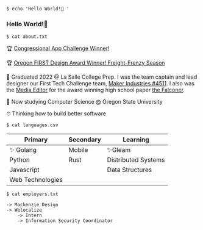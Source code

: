 `$ echo 'Hello World!👋 '`
### Hello World!👋

<!--
**lwerner-lshigh/lwerner-lshigh** is a ✨ _special_ ✨ repository because its `README.md` (this file) appears on your GitHub profile.

Here are some ideas to get you started:

- 🔭 I’m currently working on ...
- 🌱 I’m currently learning ...
- 👯 I’m looking to collaborate on ...
- 🤔 I’m looking for help with ...
- 💬 Ask me about ...
- 📫 How to reach me: ...
- 😄 Pronouns: ...
- ⚡ Fun fact: ...
-->

`$ cat about.txt`


🏆 [Congressional App Challenge Winner!](https://www.congressionalappchallenge.us/21-OR05/)

🏆 [Oregon FIRST Design Award Winner! Freight-Frenzy Season](https://ftc-events.firstinspires.org/team/4511)


🏫 Graduated 2022 @ La Salle College Prep. I was the team captain and lead designer our First Tech Challenge team, [Maker Industries #4511](https://github.com/LaSalleRobots). I also was the [Media Editor](https://lasallefalconer.com/staff_name/lukas-werner/) for the award winning high school paper [the Falconer](https://lasallefalconer.com/). 

🏫 Now studying Computer Science @ Oregon State University 

⏱ Thinking how to build better software

`$ cat languages.csv`

|Primary|Secondary|Learning|
|---|---|---|
|✨ Golang|Mobile|✨Gleam|
|Python|Rust|Distributed Systems|
|Javascript||Data Structures|
|Web Technologies|||


`$ cat employers.txt`
```
-> Mackenzie Design
-> Welocalize
    -> Intern
    -> Information Security Coordinator
```
